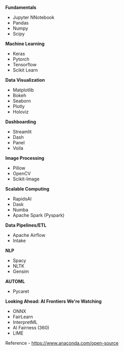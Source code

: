 **Fundamentals**
- Jupyter NNotebook
- Pandas
- Numpy
- Scipy


**Machine Learning**
- Keras
- Pytorch
- Tensorflow
- Scikit Learn


**Data Visualization**
- Matplotlib
- Bokeh
- Seaborn
- Plotly
- Holoviz

**Dashboarding**
- Streamlit
- Dash
- Panel
- Voila

**Image Processing**
- Pillow
- OpenCV
- Scikit-Image


**Scalable Computing**
- RapidsAI
- Dask
- Numba
- Apache Spark (Pyspark)


**Data Pipelines/ETL**
- Apache Airflow
- Intake

**NLP**
- Spacy
- NLTK
- Gensim

**AUTOML**
- Pycaret

**Looking Ahead: AI Frontiers We're Watching**
- ONNX
- FairLearn
- InterpretML
- AI Fairness (360)
- LIME


Reference - 
https://www.anaconda.com/open-source
